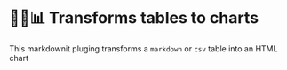 # :memo::curly_loop::bar_chart: Transforms tables to charts

This markdownit pluging transforms a `markdown` or `csv` table into an HTML chart
